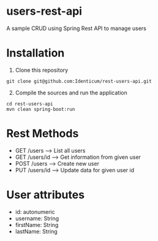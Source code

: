 # users-rest-api
A sample CRUD using Spring Rest API to manage users

# Installation

1. Clone this repository

```
git clone git@github.com:Identicum/rest-users-api.git
```

2. Compile the sources and run the application

```
cd rest-users-api
mvn clean spring-boot:run
```

# Rest Methods

* GET /users --> List all users
* GET /users/id --> Get information from given user
* POST /users --> Create new user
* PUT /users/id --> Update data for given user id

# User attributes

* id: autonumeric
* username: String
* firstName: String
* lastName: String
